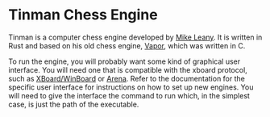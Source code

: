 # Tinman Chess Engine

Tinman is a computer chess engine developed by [Mike Leany](http://www.mikeleany.com/).
It is written in Rust and based on his old chess engine, [Vapor](http://vapor.mikeleany.com/),
which was written in C.

To run the engine, you will probably want some kind of graphical user interface. You will need
one that is compatible with the xboard protocol, such as
[XBoard/WinBoard](https://www.gnu.org/software/xboard/) or
[Arena](http://www.playwitharena.de/). Refer to the documentation for the specific user
interface for instructions on how to set up new engines. You will need to give the interface
the command to run which, in the simplest case, is just the path of the executable.
